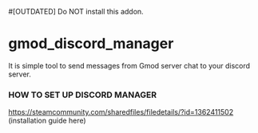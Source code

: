 #[OUTDATED] Do NOT install this addon.

# gmod_discord_manager
It is simple tool to send messages from Gmod server chat to your discord server.

### HOW TO SET UP DISCORD MANAGER ###
https://steamcommunity.com/sharedfiles/filedetails/?id=1362411502
(installation guide here)
